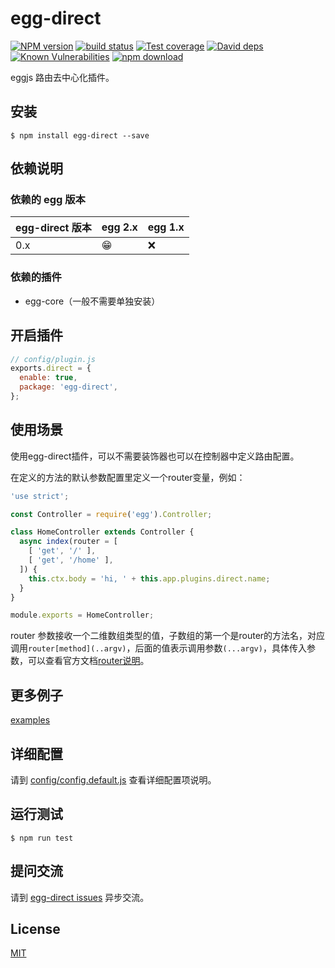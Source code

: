 # egg-direct

[![NPM version][npm-image]][npm-url]
[![build status][travis-image]][travis-url]
[![Test coverage][codecov-image]][codecov-url]
[![David deps][david-image]][david-url]
[![Known Vulnerabilities][snyk-image]][snyk-url]
[![npm download][download-image]][download-url]

[npm-image]: https://img.shields.io/npm/v/egg-direct.svg?style=flat-square
[npm-url]: https://npmjs.org/package/egg-direct
[travis-image]: https://img.shields.io/travis/eggjs/egg-direct.svg?style=flat-square
[travis-url]: https://travis-ci.org/eggjs/egg-direct
[codecov-image]: https://img.shields.io/codecov/c/github/eggjs/egg-direct.svg?style=flat-square
[codecov-url]: https://codecov.io/github/eggjs/egg-direct?branch=master
[david-image]: https://img.shields.io/david/eggjs/egg-direct.svg?style=flat-square
[david-url]: https://david-dm.org/eggjs/egg-direct
[snyk-image]: https://snyk.io/test/npm/egg-direct/badge.svg?style=flat-square
[snyk-url]: https://snyk.io/test/npm/egg-direct
[download-image]: https://img.shields.io/npm/dm/egg-direct.svg?style=flat-square
[download-url]: https://npmjs.org/package/egg-direct

eggjs 路由去中心化插件。

## 安装

```
$ npm install egg-direct --save
```

## 依赖说明

### 依赖的 egg 版本

egg-direct 版本 | egg 2.x | egg 1.x
--- | --- | ---
0.x | 😁 | ❌

### 依赖的插件

- egg-core（一般不需要单独安装）

## 开启插件

```js
// config/plugin.js
exports.direct = {
  enable: true,
  package: 'egg-direct',
};
```

## 使用场景

使用egg-direct插件，可以不需要装饰器也可以在控制器中定义路由配置。

在定义的方法的默认参数配置里定义一个router变量，例如：

```javascript
'use strict';

const Controller = require('egg').Controller;

class HomeController extends Controller {
  async index(router = [
    [ 'get', '/' ],
    [ 'get', '/home' ],
  ]) {
    this.ctx.body = 'hi, ' + this.app.plugins.direct.name;
  }
}

module.exports = HomeController;
```
router 参数接收一个二维数组类型的值，子数组的第一个是router的方法名，对应调用``router[method](..argv)``，后面的值表示调用参数``(...argv)``，具体传入参数，可以查看官方文档[router说明](https://eggjs.org/zh-cn/basics/router.html)。

## 更多例子

[examples](/examples)

## 详细配置

请到 [config/config.default.js](config/config.default.js) 查看详细配置项说明。

## 运行测试

```
$ npm run test
```

## 提问交流

请到 [egg-direct issues](https://github.com/lisniuse/egg-direct/issues) 异步交流。

## License

[MIT](LICENSE)

